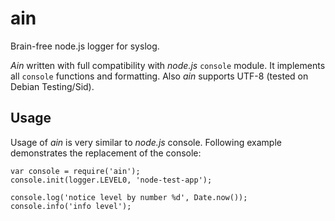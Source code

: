 # ain

Brain-free node.js logger for syslog.

*Ain* written with full compatibility with *node.js* `console` module. It 
implements all `console` functions and formatting. Also *ain* supports UTF-8 
(tested on Debian Testing/Sid).

## Usage

Usage of *ain* is very similar to *node.js* console. Following example 
demonstrates the replacement of the console:

    var console = require('ain');
    console.init(logger.LEVEL0, 'node-test-app');
    
    console.log('notice level by number %d', Date.now());
    console.info('info level');
    